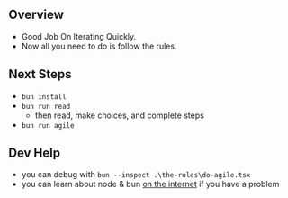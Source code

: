 ## Overview
- Good Job On Iterating Quickly.
- Now all you need to do is follow the rules. 

## Next Steps
- `bun install`
- `bun run read`
  - then read, make choices, and complete steps
- `bun run agile`


## Dev Help
- you can debug with `bun --inspect .\the-rules\do-agile.tsx`
- you can learn about node & bun [on the internet](https://www.builder.io/blog/bun-vs-node-js) if you have a problem 

